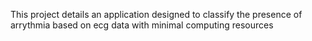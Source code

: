 This project details an application designed to classify the presence of arrythmia based on ecg data with minimal computing resources